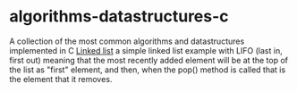 # algorithms-datastructures-c
A collection of the most common algorithms and datastructures implemented in C
[Linked list](https://github.com/fern4ndomartins/algorithms-datastructures-c/blob/main/linkedlist.c)
a simple linked list example with LIFO (last in, first out) meaning that the most recently added element will be at the top of the list as "first" element, and then, when the pop() method is called that is the element that it removes.
